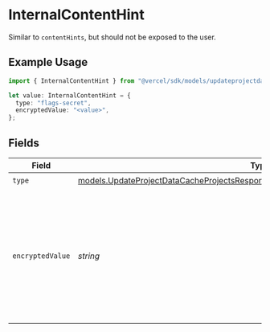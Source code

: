 # InternalContentHint

Similar to `contentHints`, but should not be exposed to the user.

## Example Usage

```typescript
import { InternalContentHint } from "@vercel/sdk/models/updateprojectdatacacheop.js";

let value: InternalContentHint = {
  type: "flags-secret",
  encryptedValue: "<value>",
};
```

## Fields

| Field                                                                                                                                                                          | Type                                                                                                                                                                           | Required                                                                                                                                                                       | Description                                                                                                                                                                    |
| ------------------------------------------------------------------------------------------------------------------------------------------------------------------------------ | ------------------------------------------------------------------------------------------------------------------------------------------------------------------------------ | ------------------------------------------------------------------------------------------------------------------------------------------------------------------------------ | ------------------------------------------------------------------------------------------------------------------------------------------------------------------------------ |
| `type`                                                                                                                                                                         | [models.UpdateProjectDataCacheProjectsResponse200ApplicationJSONResponseBodyEnvType](../models/updateprojectdatacacheprojectsresponse200applicationjsonresponsebodyenvtype.md) | :heavy_check_mark:                                                                                                                                                             | N/A                                                                                                                                                                            |
| `encryptedValue`                                                                                                                                                               | *string*                                                                                                                                                                       | :heavy_check_mark:                                                                                                                                                             | Contains the `value` of the env variable, encrypted with a special key to make decryption possible in the subscriber Lambda.                                                   |